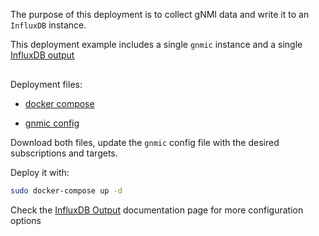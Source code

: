 The purpose of this deployment is to collect gNMI data and write it to an `InfluxDB` instance.

This deployment example includes a single `gnmic` instance and a single [InfluxDB output](../../../user_guide/outputs/influxdb_output.md)

<div class="mxgraph" style="max-width:100%;border:1px solid transparent;margin:0 auto; display:block;" data-mxgraph="{&quot;page&quot;:12,&quot;zoom&quot;:1.4,&quot;highlight&quot;:&quot;#0000ff&quot;,&quot;nav&quot;:true,&quot;check-visible-state&quot;:true,&quot;resize&quot;:true,&quot;url&quot;:&quot;https://raw.githubusercontent.com/karimra/gnmic/diagrams/diagrams/single_instance_influxdb.drawio&quot;}"></div>

<script type="text/javascript" src="https://cdn.jsdelivr.net/gh/hellt/drawio-js@main/embed2.js?&fetch=https%3A%2F%2Fraw.githubusercontent.com%2Fkarimra%2Fgnmic%2Fdiagrams%2Fsingle_instance_influxdb.drawio" async></script>

Deployment files:

- [docker compose](https://github.com/karimra/gnmic/blob/main/examples/deployments/1.single-instance/3.influxdb-output/docker-compose/docker-compose.yaml)

- [gnmic config](https://github.com/karimra/gnmic/blob/main/examples/deployments/1.single-instance/3.influxdb-output/docker-compose/gnmic1.yaml)

Download both files, update the `gnmic` config file with the desired subscriptions and targets.

Deploy it with:

```bash
sudo docker-compose up -d
```

Check the [InfluxDB Output](../../../user_guide/outputs/influxdb_output.md) documentation page for more configuration options
